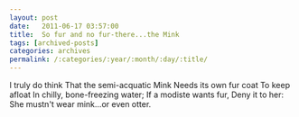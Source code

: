```yaml
---
layout: post
date:	2011-06-17 03:57:00
title:  So fur and no fur-there...the Mink
tags: [archived-posts]
categories: archives
permalink: /:categories/:year/:month/:day/:title/
---
```

I truly do think
That the semi-acquatic Mink
Needs its own fur coat
To keep afloat
In chilly, bone-freezing water;
If a modiste wants fur,
Deny it to her:
She mustn't wear mink...or even otter.
